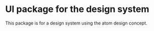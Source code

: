 # UI package for the design system

This package is for a design system using the atom design concept.
